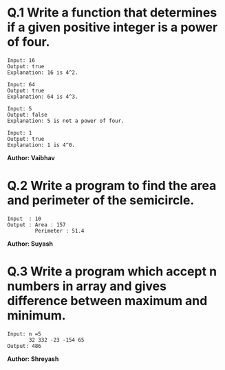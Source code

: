 # Q.1 Write a function that determines if a given positive integer is a power of four.
```
Input: 16
Output: true
Explanation: 16 is 4^2.

Input: 64
Output: true
Explanation: 64 is 4^3.

Input: 5
Output: false
Explanation: 5 is not a power of four.

Input: 1
Output: true
Explanation: 1 is 4^0.
```
**Author: Vaibhav**

# Q.2 Write a program to find the area and perimeter of the semicircle.
```
Input  : 10
Output : Area : 157
         Perimeter : 51.4
```
**Author: Suyash**

# Q.3 Write  a program which accept n numbers in array and gives difference between maximum and minimum.
```
Input: n =5
       32 332 -23 -154 65
Output: 486

```
**Author: Shreyash**

